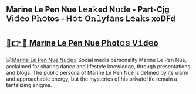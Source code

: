## Marine Le Pen Nue L𝚎a𝚔ed N𝚞𝚍e - Part-Cjg Vi𝚍𝚎o P𝚑𝚘tos - H𝚘𝚝 O𝚗𝚕yf𝚊ns L𝚎a𝚔s xoDFd

# <h2><a href="http://kf6nq57.oniu.top/?m=Marine+Le+Pen+Nue">🔗👉 🔴 Marine Le Pen Nue P𝚑ot𝚘𝚜 V𝚒d𝚎o</a></h2>

[![Marine Le Pen Nue Nu𝚍e𝚜](https://i.imgur.com/0qMVB7G.gif)](http://kf6nq57.oniu.top/?m=Marine+Le+Pen+Nue)
Social media personality Marine Le Pen Nue, acclaimed for sharing dance and lifestyle knowledge, through presentations and blogs. The public persona of Marine Le Pen Nue is defined by its warm and approachable energy, but the mysteries of his private life remain a tantalizing enigma.  
